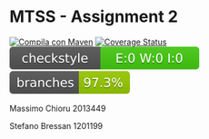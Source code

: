 
# MTSS - Assignment 2

[![Compila con Maven](https://github.com/Alyoninthecity/assignment-2/actions/workflows/maven.yml/badge.svg)](https://github.com/Alyoninthecity/assignment-2/actions/workflows/maven.yml)
[![Coverage Status](https://coveralls.io/repos/github/Alyoninthecity/assignment-2/badge.svg?branch=develop)](https://coveralls.io/github/Alyoninthecity/assignment-2?branch=develop)
![Checkstyle report](.github/badges/checkstyle-result.svg)
![Branch coverage](.github/badges/branches.svg)

Massimo Chioru 2013449

Stefano Bressan 1201199
